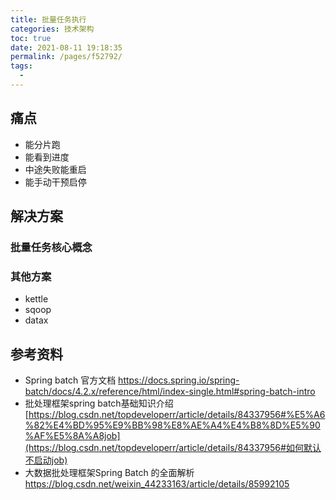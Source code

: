 ```yaml
---
title: 批量任务执行
categories: 技术架构
toc: true
date: 2021-08-11 19:18:35
permalink: /pages/f52792/
tags: 
  - 
---
```


## 痛点

- 能分片跑
- 能看到进度
- 中途失败能重启
- 能手动干预启停

## 解决方案



### 批量任务核心概念







### 其他方案

- kettle
- sqoop
- datax



## 参考资料 

- Spring batch 官方文档 https://docs.spring.io/spring-batch/docs/4.2.x/reference/html/index-single.html#spring-batch-intro
- 批处理框架spring batch基础知识介绍[https://blog.csdn.net/topdeveloperr/article/details/84337956#%E5%A6%82%E4%BD%95%E9%BB%98%E8%AE%A4%E4%B8%8D%E5%90%AF%E5%8A%A8job](https://blog.csdn.net/topdeveloperr/article/details/84337956#如何默认不启动job)
- 大数据批处理框架Spring Batch 的全面解析 https://blog.csdn.net/weixin_44233163/article/details/85992105

